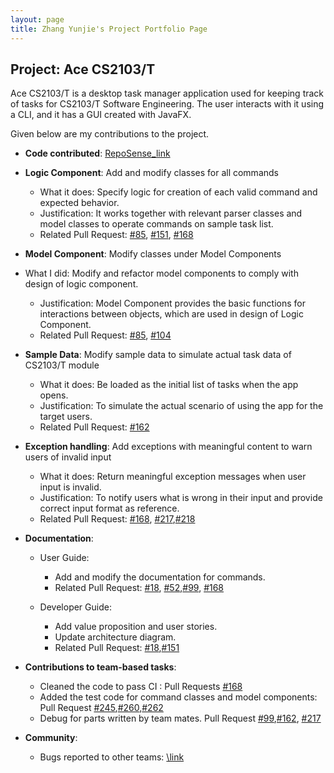 ```yaml
---
layout: page
title: Zhang Yunjie's Project Portfolio Page
---
```


## Project: Ace CS2103/T

Ace CS2103/T is a desktop task manager application used for keeping track of tasks for CS2103/T Software Engineering. The user interacts with it using a CLI, and it has a GUI created with JavaFX.

Given below are my contributions to the project.

* **Code contributed**: [RepoSense_link](https://nus-cs2103-ay2021s1.github.io/tp-dashboard/#breakdown=true&search=zhang-yunjie&sort=groupTitle&sortWithin=title&since=2020-08-14&timeframe=commit&mergegroup=&groupSelect=groupByRepos&checkedFileTypes=docs~functional-code~test-code~other)

* **Logic Component**: Add and modify classes for all commands
    * What it does: Specify logic for creation of each valid command and expected behavior.
    * Justification: It works together with relevant parser classes and model classes to operate commands on sample task list.
    * Related Pull Request: [#85](https://github.com/AY2021S1-CS2103-T14-4/tp/pull/85), [#151](https://github.com/AY2021S1-CS2103-T14-4/tp/pull/151),
    [#168](https://github.com/AY2021S1-CS2103-T14-4/tp/pull/168)
   
* **Model Component**: Modify classes under Model Components
 * What I did: Modify and refactor model components to comply with design of logic component.
    * Justification: Model Component provides the basic functions for interactions between objects, which are used in design of Logic Component.
    * Related Pull Request: [#85](https://github.com/AY2021S1-CS2103-T14-4/tp/pull/85), [#104](https://github.com/AY2021S1-CS2103-T14-4/tp/pull/104)
    
* **Sample Data**: Modify sample data to simulate actual task data of CS2103/T module
    * What it does: Be loaded as the initial list of tasks when the app opens.
    * Justification: To simulate the actual scenario of using the app for the target users.
    * Related Pull Request: [#162](https://github.com/AY2021S1-CS2103-T14-4/tp/pull/162)
    
* **Exception handling**: Add exceptions with meaningful content to warn users of invalid input
    * What it does: Return meaningful exception messages when user input is invalid.
    * Justification: To notify users what is wrong in their input and provide correct input format as reference.
    * Related Pull Request: [#168](https://github.com/AY2021S1-CS2103-T14-4/tp/pull/168),
    [#217](https://github.com/AY2021S1-CS2103-T14-4/tp/pull/217),[#218](https://github.com/AY2021S1-CS2103-T14-4/tp/pull/218)

* **Documentation**:
  * User Guide:
    * Add and modify the documentation for commands.
    * Related Pull Request: [#18](https://github.com/AY2021S1-CS2103-T14-4/tp/pull/18),
        [#52](https://github.com/AY2021S1-CS2103-T14-4/tp/pull/52),[#99](https://github.com/AY2021S1-CS2103-T14-4/tp/pull/99),
        [#168](https://github.com/AY2021S1-CS2103-T14-4/tp/pull/168)
  
   * Developer Guide:
      * Add value proposition and user stories.
      * Update architecture diagram.
      * Related Pull Request: [#18](https://github.com/AY2021S1-CS2103-T14-4/tp/pull/18),[#151](https://github.com/AY2021S1-CS2103-T14-4/tp/pull/151)        

* **Contributions to team-based tasks**:
  * Cleaned the code to pass CI : Pull Requests [#168](https://github.com/AY2021S1-CS2103-T14-4/tp/pull/168)
  * Added the test code for command classes and model components: Pull Request [#245](https://github.com/AY2021S1-CS2103-T14-4/tp/pull/245),[#260](https://github.com/AY2021S1-CS2103-T14-4/tp/pull/260),[#262](https://github.com/AY2021S1-CS2103-T14-4/tp/pull/262)
  * Debug for parts written by team mates. Pull Request [#99](https://github.com/AY2021S1-CS2103-T14-4/tp/pull/99),[#162](https://github.com/AY2021S1-CS2103-T14-4/tp/pull/162), [#217](https://github.com/AY2021S1-CS2103-T14-4/tp/pull/217)
  
* **Community**:
  * Bugs reported to other teams: [\link](https://github.com/Zhang-Yunjie/ped/issues)

